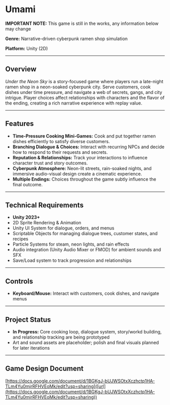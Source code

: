 # Umami

**IMPORTANT NOTE:** This game is still in the works, any information below may change

**Genre:** Narrative-driven cyberpunk ramen shop simulation  

**Platform:** Unity (2D)

---

## Overview
*Under the Neon Sky* is a story-focused game where players run a late-night ramen shop in a neon-soaked cyberpunk city. Serve customers, cook dishes under time pressure, and navigate a web of secrets, gangs, and city intrigue. Player choices affect relationships with characters and the flavor of the ending, creating a rich narrative experience with replay value.

---

## Features
- **Time-Pressure Cooking Mini-Games:** Cook and put together ramen dishes efficiently to satisfy diverse customers.  
- **Branching Dialogue & Choices:** Interact with recurring NPCs and decide how to respond to their requests and secrets.  
- **Reputation & Relationships:** Track your interactions to influence character trust and story outcomes.  
- **Cyberpunk Atmosphere:** Neon-lit streets, rain-soaked nights, and immersive audio-visual design create a cinematic experience.  
- **Multiple Endings:** Choices throughout the game subtly influence the final outcome.

---

## Technical Requirements
- **Unity 2023+**  
- 2D Sprite Rendering & Animation  
- Unity UI System for dialogue, orders, and menus  
- Scriptable Objects for managing dialogue trees, customer states, and recipes  
- Particle Systems for steam, neon lights, and rain effects  
- Audio integration (Unity Audio Mixer or FMOD) for ambient sounds and SFX  
- Save/Load system to track progression and relationships  

---

## Controls
- **Keyboard/Mouse:** Interact with customers, cook dishes, and navigate menus  

---

## Project Status
- **In Progress:** Core cooking loop, dialogue system, story/workd building, and relationship tracking are being prototyped  
- Art and sound assets are placeholder; polish and final visuals planned for later iterations  

---

## Game Design Document
[https://docs.google.com/document/d/1BGKgJ-bUJWSOtxXczhctp1HA-TLm4Yu0mjrRFHVEoMk/edit?usp=sharing]([url](https://docs.google.com/document/d/1BGKgJ-bUJWSOtxXczhctp1HA-TLm4Yu0mjrRFHVEoMk/edit?usp=sharing))
